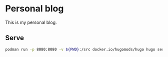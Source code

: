 # Personal blog

This is my personal blog.

## Serve

```sh
podman run -p 8080:8080 -v ${PWD}:/src docker.io/hugomods/hugo hugo server -p 8080 --bind 0.0.0.0
```

